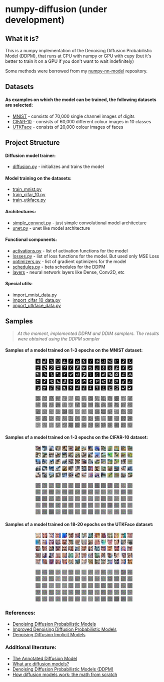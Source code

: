 # numpy-diffusion (under development)

## What it is?
This is a numpy implementation of the Denoising Diffusion Probabilistic Model (DDPM), that runs at CPU with numpy or GPU with cupy (but it's better to train it on a GPU if you don't want to wait indefinitely)

Some methods were borrowed from my [numpy-nn-model](https://github.com/AkiRusProd/numpy-nn-model) repository.

## Datasets
#### As examples on which the model can be trained, the following datasets are selected:
- [MNIST](https://pjreddie.com/projects/mnist-in-csv/) - consists of 70,000 single channel images of digits
- [CIFAR-10](https://www.cs.toronto.edu/~kriz/cifar.html) - consists of 60,000 different colour images in 10 classes
- [UTKFace](https://susanqq.github.io/UTKFace/) - consists of 20,000 colour images of faces

## Project Structure
#### Diffusion model trainer:
- [diffusion.py](diffusion/diffusion.py) - initializes and trains the model

#### Model training on the datasets:
- [train_mnist.py](diffusion/train_mnist.py)
- [train_cifar_10.py](diffusion/train_cifar_10.py)
- [train_utkface.py](diffusion/train_utkface.py)

#### Architectures:
- [simple_convnet.py](diffusion/architectures/simple_convnet.py) - just simple convolutional model architecture
- [unet.py](diffusion/architectures/unet.py) - unet like model architecture

#### Functional components:
- [activations.py](diffusion/activations.py) - list of activation functions for the model
- [losses.py](diffusion/losses.py) -  list of loss functions for the model. But used only MSE Loss
- [optimizers.py](diffusion/optimizers.py) - list of gradient optimizers for the model
- [schedules.py](diffusion/schedules.py) - beta schedules for the DDPM
- [layers](diffusion/layers) - neural network layers like Dense, Conv2D, etc

#### Special utils:
- [import_mnist_data.py](import_mnist_data.py)
- [import_cifar_10_data.py](import_cifar_10_data.py)
- [import_utkface_data.py](import_utkface_data.py)


## Samples
> *At the moment, implemented DDPM and DDIM samplers. The results were obtained using the DDPM sampler*
#### Samples of a model trained on 1-3 epochs on the MNIST dataset:
<p align="center">
<img src="images/mnist/np_ddpm_1.png" width=20% height=20%>
<img src="images/mnist/np_ddpm_2.png" width=20% height=20%>
<img src="images/mnist/np_ddpm_3.png" width=20% height=20%>
</p>

<p align="center">
<img src="images/mnist/np_ddpm_in_time_1.gif" width=20% height=20%>
<img src="images/mnist/np_ddpm_in_time_2.gif" width=20% height=20%>
<img src="images/mnist/np_ddpm_in_time_3.gif" width=20% height=20%>
</p>

#### Samples of a model trained on 1-3 epochs on the CIFAR-10 dataset:
<p align="center">
<img src="images/cifar-10/np_ddpm_1.png" width=20% height=20%>
<img src="images/cifar-10/np_ddpm_2.png" width=20% height=20%>
<img src="images/cifar-10/np_ddpm_3.png" width=20% height=20%>
</p>

<p align="center">
<img src="images/cifar-10/np_ddpm_in_time_1.gif" width=20% height=20%>
<img src="images/cifar-10/np_ddpm_in_time_2.gif" width=20% height=20%>
<img src="images/cifar-10/np_ddpm_in_time_3.gif" width=20% height=20%>
</p>


#### Samples of a model trained on 18-20 epochs on the UTKFace dataset:
<p align="center">
<img src="images/utkface/np_ddpm_18.png" width=20% height=20%>
<img src="images/utkface/np_ddpm_19.png" width=20% height=20%>
<img src="images/utkface/np_ddpm_20.png" width=20% height=20%>
</p>

<p align="center">
<img src="images/utkface/np_ddpm_in_time_18.gif" width=20% height=20%>
<img src="images/utkface/np_ddpm_in_time_19.gif" width=20% height=20%>
<img src="images/utkface/np_ddpm_in_time_20.gif" width=20% height=20%>
</p>

### References:
- [Denoising Diffusion Probabilistic Models](https://arxiv.org/abs/2006.11239)
- [Improved Denoising Diffusion Probabilistic Models](https://arxiv.org/abs/2102.09672)
- [Denoising Diffusion Implicit Models](https://arxiv.org/abs/2010.02502)
### Additional literature:
- [The Annotated Diffusion Model](https://huggingface.co/blog/annotated-diffusion)
- [What are diffusion models?](https://lilianweng.github.io/posts/2021-07-11-diffusion-models)
- [Denoising Diffusion Probabilistic Models (DDPM)](https://nn.labml.ai/diffusion/ddpm/index.html)
- [How diffusion models work: the math from scratch](https://theaisummer.com/diffusion-models)


